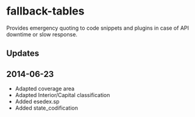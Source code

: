 fallback-tables
===============

Provides emergency quoting to code snippets and plugins in case of API downtime or slow response. 

Updates
--------------------
## 2014-06-23
- Adapted coverage area
- Adapted Interior/Capital classification
- Added esedex.sp
- Added state_codification

